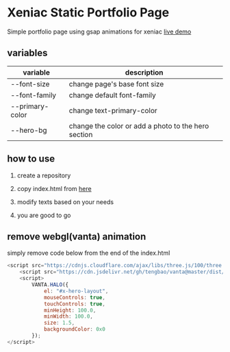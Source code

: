 # Xeniac Static Portfolio Page
Simple portfolio page using gsap animations for xeniac
[live demo](https://xeniacdev.github.io/xeniac-static-page/)


## variables

| variable | description |
|--|--|
| --font-size | change page's base font size |
| --font-family | change default font-family |
| --primary-color | change text-primary-color |
| --hero-bg | change the color or add a photo to the hero section  |

## how to use

1. create a repository

2. copy index.html from [here](https://github.com/XeniacDev/xeniac-static-page/blob/master/index.html)

3. modify texts based on your needs

4. you are good to go

## remove webgl(vanta) animation
simply remove code below from the end of the index.html
```javascript
<script src="https://cdnjs.cloudflare.com/ajax/libs/three.js/100/three.min.js"></script>
    <script src="https://cdn.jsdelivr.net/gh/tengbao/vanta@master/dist/vanta.halo.min.js"></script>
    <script>
        VANTA.HALO({
            el: "#x-hero-layout",
            mouseControls: true,
            touchControls: true,
            minHeight: 100.0,
            minWidth: 100.0,
            size: 1.5,
            backgroundColor: 0x0
        });
</script>
```


